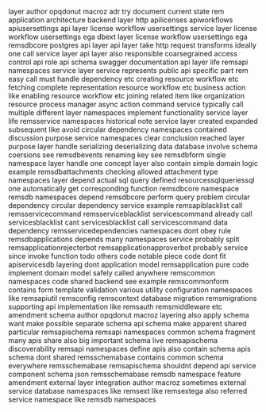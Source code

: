 layer author opqdonut macroz adr try document current state rem application architecture backend layer http apilicenses apiworkflows apiusersettings api layer license workflow usersettings service layer license workflow usersettings ega dbext layer license workflow usersettings ega remsdbcore postgres api layer api layer take http request transforms ideally one call service layer api layer also responsible coarsegrained access control api role api schema swagger documentation api layer life remsapi namespaces service layer service represents public api specific part rem easy call must handle dependency etc creating resource workflow etc fetching complete representation resource workflow etc business action like enabling resource workflow etc joining related item like organization resource process manager async action command service typically call multiple different layer namespaces implement functionality service layer life remsservice namespaces historical note service layer created expanded subsequent like avoid circular dependency namespaces contained discussion purpose service namespaces clear conclusion reached layer purpose layer handle serializing deserializing data database involve schema coersions see remsdbevents renaming key see remsdbform single namespace layer handle one concept layer also contain simple domain logic example remsdbattachments checking allowed attachment type namespaces layer depend actual sql query defined resourcessqlqueriessql one automatically get corresponding function remsdbcore namespace remsdb namespaces depend remsdbcore perform query problem circular dependency circular dependency service example remsapiblacklist call remsservicecommand remsserviceblacklist servicescommand already call servicesblacklist cant servicesblacklist call servicescommand data dependency remsservicedependencies namespaces dont obey rule remsdbapplications depends many namespaces service probably split remsapplicationrejecterbot remsapplicationapproverbot probably service since invoke function todo others code notable piece code dont fit apiservicesdb layering dont application model remsapplication pure code implement domain model safely called anywhere remscommon namespaces code shared backend see example remscommonform contains form template validation various utility configuration namespaces like remsapiutil remsconfig remscontext database migration remsmigrations supporting api implementation like remsauth remsmiddleware etc amendment schema author opqdonut macroz layering also apply schema want make possible separate schema api schema make apparent shared particular remsapischema remsapi namespaces common schema fragment many apis share also big important schema live remsapischema discoverability remsapi namespaces define apis also contain schema apis schema dont shared remsschemabase contains common schema everywhere remsschemabase remsapischema shouldnt depend api service component schema json remsschemabase remsdb namespace feature amendment external layer integration author macroz sometimes external service database namespaces like remsext like remsextega also referred service namespace like remsdb namespaces